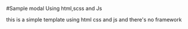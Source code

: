 #Sample modal Using html,scss and Js

this is a simple template using html css and js and there's no framework